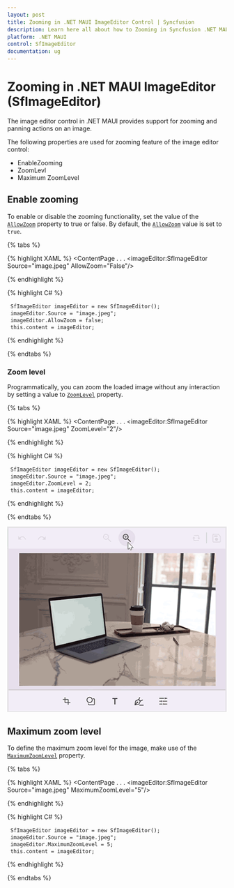 ```yaml
---
layout: post
title: Zooming in .NET MAUI ImageEditor Control | Syncfusion
description: Learn here all about how to Zooming in Syncfusion .NET MAUI ImageEditor(SfImageEditor) control and more.
platform: .NET MAUI
control: SfImageEditor
documentation: ug
---
```


# Zooming in .NET MAUI ImageEditor (SfImageEditor)

The image editor control in .NET MAUI provides support for zooming and panning actions on an image.

The following properties are used for zooming feature of the image editor control:

* EnableZooming
* ZoomLevl
* Maximum ZoomLevel

## Enable zooming

To enable or disable the zooming functionality, set the value of the [`AllowZoom`](https://help.syncfusion.com/cr/maui/Syncfusion.Maui.ImageEditor.SfImageEditor.html#Syncfusion_Maui_ImageEditor_SfImageEditor_AllowZoom) property to true or false. By default, the [`AllowZoom`](https://help.syncfusion.com/cr/maui/Syncfusion.Maui.ImageEditor.SfImageEditor.html#Syncfusion_Maui_ImageEditor_SfImageEditor_AllowZoom) value is set to `true`.

{% tabs %}

{% highlight XAML %}
  <ContentPage 
            . . .
            <imageEditor:SfImageEditor Source="image.jpeg" AllowZoom="False"/>

   </ContentPage>
     
{% endhighlight %}

{% highlight C# %}
   
     SfImageEditor imageEditor = new SfImageEditor();
     imageEditor.Source = "image.jpeg";
     imageEditor.AllowZoom = false;
     this.content = imageEditor;

{% endhighlight %}

{% endtabs %}

### Zoom level

Programmatically, you can zoom the loaded image without any interaction by setting a value to [`ZoomLevel`](https://help.syncfusion.com/cr/maui/Syncfusion.Maui.ImageEditor.SfImageEditor.html#Syncfusion_Maui_ImageEditor_SfImageEditor_ZoomLevel) property. 

{% tabs %}

{% highlight XAML %}
  <ContentPage 
            . . .
            <imageEditor:SfImageEditor Source="image.jpeg" ZoomLevel="2"/>

   </ContentPage>
     
{% endhighlight %}

{% highlight C# %}
   
     SfImageEditor imageEditor = new SfImageEditor();
     imageEditor.Source = "image.jpeg";
     imageEditor.ZoomLevel = 2;
     this.content = imageEditor;

{% endhighlight %}

{% endtabs %}

![Zooming in .NET Maui ImageEditor](images/zoom/imageeditor-zooming.gif)

## Maximum zoom level

To define the maximum zoom level for the image, make use of the [`MaximumZoomLevel`](https://help.syncfusion.com/cr/maui/Syncfusion.Maui.ImageEditor.SfImageEditor.html#Syncfusion_Maui_ImageEditor_SfImageEditor_MaximumZoomLevel) property.

{% tabs %}

{% highlight XAML %}
  <ContentPage 
            . . .
            <imageEditor:SfImageEditor Source="image.jpeg" MaximumZoomLevel="5"/>

   </ContentPage>
     
{% endhighlight %}

{% highlight C# %}
   
     SfImageEditor imageEditor = new SfImageEditor();
     imageEditor.Source = "image.jpeg";
     imageEditor.MaximumZoomLevel = 5;
     this.content = imageEditor;

{% endhighlight %}

{% endtabs %}
